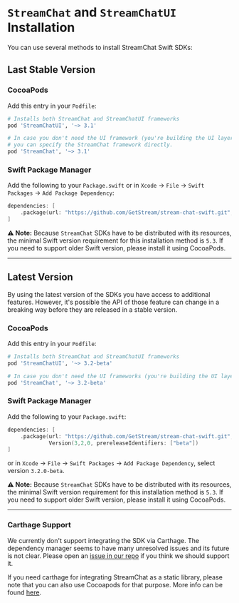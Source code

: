 # `StreamChat` and `StreamChatUI` Installation

You can use several methods to install StreamChat Swift SDKs:

## Last Stable Version

### CocoaPods

Add this entry in your `Podfile`:

```ruby
# Installs both StreamChat and StreamChatUI frameworks
pod 'StreamChatUI', '~> 3.1'
```

```ruby
# In case you don't need the UI framework (you're building the UI layer yourself)
# you can specify the StreamChat framework directly.
pod 'StreamChat', '~> 3.1'
```

### Swift Package Manager

Add the following to your `Package.swift` or in `Xcode` -> `File` -> `Swift Packages` -> `Add Package Dependency`:

```swift
dependencies: [
    .package(url: "https://github.com/GetStream/stream-chat-swift.git", .upToNextMajor(from: "3.1"))
]
```

**⚠️ Note:** Because `StreamChat` SDKs have to be distributed with its resources, the minimal Swift version requirement for this installation method is `5.3`. If you need to support older Swift version, please install it using CocoaPods.


---

## Latest Version

By using the latest version of the SDKs you have access to additional features. However, it's possible the API of those feature can change in a breaking way before they are released in a stable version.

### CocoaPods

Add this entry in your `Podfile`:

```ruby
# Installs both StreamChat and StreamChatUI frameworks
pod 'StreamChatUI', '~> 3.2-beta'

# In case you don't need the UI frameworks (you're building the UI layer yourself)
pod 'StreamChat', '~> 3.2-beta'
```

### Swift Package Manager

Add the following to your `Package.swift`:

```swift
dependencies: [
    .package(url: "https://github.com/GetStream/stream-chat-swift.git",
             Version(3,2,0, prereleaseIdentifiers: ["beta"])
]
```

 or in `Xcode` -> `File` -> `Swift Packages` -> `Add Package Dependency`, select version `3.2.0-beta`.

**⚠️ Note:** Because `StreamChat` SDKs have to be distributed with its resources, the minimal Swift version requirement for this installation method is `5.3`. If you need to support older Swift version, please install it using CocoaPods.

---

### Carthage Support

We currently don't support integrating the SDK via Carthage. The dependency manager seems to have many unresolved issues and its future is not clear. Please open an [issue in our repo](https://github.com/GetStream/stream-chat-swift/issues) if you think we should support it.

If you need carthage for integrating StreamChat as a static library, please note that you can also use Cocoapods for that purpose. More info can be found [here](https://guides.cocoapods.org/plugins/pre-compiling-dependencies.html).
